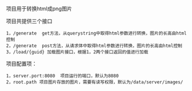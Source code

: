 项目用于转换html成png图片

项目共提供三个接口

    1，/generate  get方法，从querystring中取得html参数进行转换，图片的长高由html控制
    2，/generate  post方法，从请求体中取得html参数进行转换，图片的长高由html控制
    3，/load/{guid} 加载图片接口，根据1，2两个接口返回的值进行加载
   
   
   
项目配置项：
    
    1，server.port:8080  项目运行的端口，默认为8080
    2，root.path 项目图片存放的图片，需要有读写权限，默认为/data/server/images/